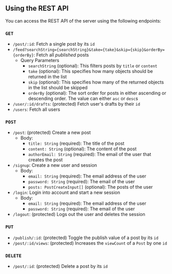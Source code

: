 ## Using the REST API

You can access the REST API of the server using the following endpoints:

### `GET`

- `/post/:id`: Fetch a single post by its `id`
- `/feed?searchString={searchString}&take={take}&skip={skip}&orderBy={orderBy}`: Fetch all _published_ posts
  - Query Parameters
    - `searchString` (optional): This filters posts by `title` or `content`
    - `take` (optional): This specifies how many objects should be returned in the list
    - `skip` (optional): This specifies how many of the returned objects in the list should be skipped
    - `orderBy` (optional): The sort order for posts in either ascending or descending order. The value can either `asc` or `desc`s
- `/user/:id/drafts`: (protected) Fetch user's drafts by their `id`
- `/users`: Fetch all users

### `POST`

- `/post`: (protected) Create a new post
  - Body:
    - `title: String` (required): The title of the post
    - `content: String` (optional): The content of the post
    - `authorEmail: String` (required): The email of the user that creates the post
- `/signup`: Create a new user and session
  - Body:
    - `email: String` (required): The email address of the user
    - `password: String` (required): The email of the user
    - `posts: PostCreateInput[]` (optional): The posts of the user
- `/login`: Login into account and start a new session
  - Body:
    - `email: String` (required): The email address of the user
    - `password: String` (required): The email of the user
- `/logout`: (protected) Logs out the user and deletes the session

### `PUT`

- `/publish/:id`: (protected) Toggle the publish value of a post by its `id`
- `/post/:id/views`: (protected) Increases the `viewCount` of a `Post` by one `id`

### `DELETE`

- `/post/:id`: (protected) Delete a post by its `id`
